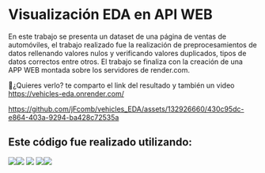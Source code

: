 # Visualización EDA en API WEB

En este trabajo se presenta un dataset de una página de ventas de automóviles, el trabajo realizado fue la realización de preprocesamientos de datos rellenando valores nulos y verificando valores duplicados, tipos de datos correctos entre otros. El trabajo se finaliza con la creación de una APP WEB montada sobre los servidores de render.com.

:eyes:¿Quieres verlo? te comparto el link del resultado y también un video
https://vehicles-eda.onrender.com/


https://github.com/jFcomb/vehicles_EDA/assets/132926660/430c95dc-e864-403a-9294-ba428c72535a



## Este código fue realizado utilizando:
<img src="https://img.shields.io/badge/Visual_Studio_Code-0078D4?style=for-the-badge&logo=visual%20studio%20code&logoColor=white" /><img src="https://img.shields.io/badge/Python-FFD43B?style=for-the-badge&logo=python&logoColor=blue" /> <img src= "https://img.shields.io/badge/Pandas-2C2D72?style=for-the-badge&logo=pandas&logoColor=white"/> <img src ="https://img.shields.io/badge/Streamlit-FF4B4B?style=for-the-badge&logo=Streamlit&logoColor=white" /><img src = "https://img.shields.io/badge/Plotly-239120?style=for-the-badge&logo=plotly&logoColor=white">



